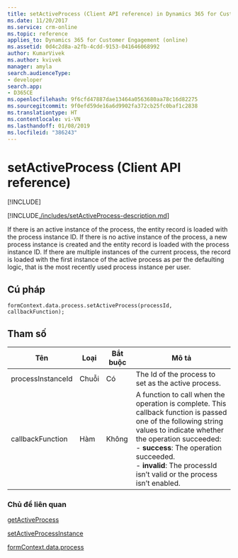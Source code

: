 ```yaml
---
title: setActiveProcess (Client API reference) in Dynamics 365 for Customer Engagement| MicrosoftDocs
ms.date: 11/20/2017
ms.service: crm-online
ms.topic: reference
applies_to: Dynamics 365 for Customer Engagement (online)
ms.assetid: 0d4c2d8a-a2fb-4cdd-9153-041646068992
author: KumarVivek
ms.author: kvivek
manager: amyla
search.audienceType:
- developer
search.app:
- D365CE
ms.openlocfilehash: 9f6cfd47887dae13464a0563680aa78c16d82275
ms.sourcegitcommit: 9f0efd59de16a6d9902fa372cb25fc0baf1c2838
ms.translationtype: HT
ms.contentlocale: vi-VN
ms.lasthandoff: 01/08/2019
ms.locfileid: "386243"
---
```

# <a name="setactiveprocess-client-api-reference"></a>setActiveProcess (Client API reference)

[!INCLUDE[](../../../../../includes/cc_applies_to_update_9_0_0.md)]

[!INCLUDE[./includes/setActiveProcess-description.md](./includes/setActiveProcess-description.md)]

If there is an active instance of the process, the entity record is loaded with the process instance ID. If there is no active instance of the process, a new process instance is created and the entity record is loaded with the process instance ID. If there are multiple instances of the current process, the record is loaded with the first instance of the active process as per the defaulting logic, that is the most recently used process instance per user.

## <a name="syntax"></a>Cú pháp

`formContext.data.process.setActiveProcess(processId, callbackFunction);`

## <a name="parameter"></a>Tham số

|Tên|Loại|Bắt buộc|Mô tả|
|--|--|--|--|
|processInstanceId|Chuỗi|Có|The Id of the process to set as the active process.|
|callbackFunction|Hàm|Không|A function to call when the operation is complete. This callback function is passed one of the following string values to indicate whether the operation succeeded:<br/>- **success**: The operation succeeded.<br/>- **invalid**: The processId isn’t valid or the process isn’t enabled.|

### <a name="related-topics"></a>Chủ đề liên quan

[getActiveProcess](getActiveProcess.md)

[setActiveProcessInstance](../setActiveProcessInstance.md)

[formContext.data.process](../../formContext-data-process.md)
 


